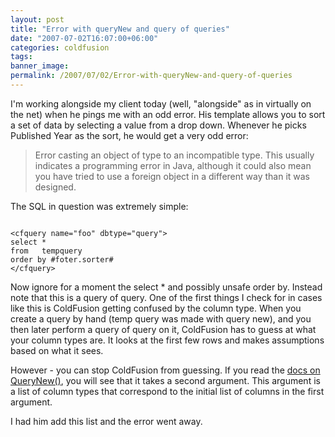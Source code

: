 ```yaml
---
layout: post
title: "Error with queryNew and query of queries"
date: "2007-07-02T16:07:00+06:00"
categories: coldfusion 
tags: 
banner_image: 
permalink: /2007/07/02/Error-with-queryNew-and-query-of-queries
---
```


I'm working alongside my client today (well, "alongside" as in virtually on the net) when he pings me with an odd error. His template allows you to sort a set of data by selecting a value from a drop down. Whenever he picks Published Year as the sort, he would get a very odd error:

<blockquote>
Error casting an object of type to an incompatible type. This usually indicates a programming error in Java, although it could also mean you have tried to use a foreign object in a different way than it was designed.
</blockquote>

The SQL in question was extremely simple:

<code>
&lt;cfquery name="foo" dbtype="query"&gt;
select * 
from   tempquery
order by #foter.sorter#
&lt;/cfquery&gt;
</code>

Now ignore for a moment the select * and possibly unsafe order by. Instead note that this is a query of query. One of the first things I check for in cases like this is ColdFusion getting confused by the column type. When you create a query by hand (temp query was made with query new), and you then later perform a query of query on it, ColdFusion has to guess at what your column types are. It looks at the first few rows and makes assumptions based on what it sees. 

However - you can stop ColdFusion from guessing. If you read the <a href="http://www.cfquickdocs.com/?getDoc=QueryNew">docs on QueryNew()</a>, you will see that it takes a second argument. This argument is a list of column types that correspond to the initial list of columns in the first argument.

I had him add this list and the error went away.